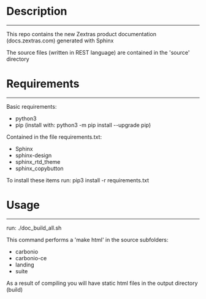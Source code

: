 Description
==========
* * *
This repo contains the new Zextras product documentation (docs.zextras.com) generated with Sphinx

The source files (written in REST language) are contained in the 'source' directory

Requirements
==========
* * *
Basic requirements:

- python3
- pip (install with: python3 -m pip install --upgrade pip)

Contained in the file requirements.txt:

- Sphinx
- sphinx-design
- sphinx_rtd_theme
- sphinx_copybutton

To install these items run: pip3 install -r requirements.txt

Usage
=====
* * *
run: ./doc_build_all.sh

This command performs a 'make html' in the source subfolders:

- carbonio
- carbonio-ce
- landing
- suite

As a result of compiling you will have static html files in the output directory (build)
